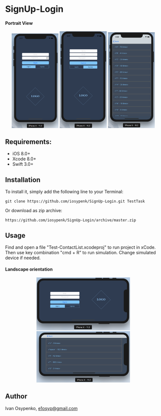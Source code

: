 # SignUp-Login


#### Portrait View

<div align="center">
  <img src="https://github.com/iosypenk/SignUp-Login/blob/master/Screenshots/101.png" width="30%" />
  <img src="https://github.com/iosypenk/SignUp-Login/blob/master/Screenshots/102.png" width="30%" />
  <img src="https://github.com/iosypenk/SignUp-Login/blob/master/Screenshots/103.png" width="30%" /> 
</div>

## Requirements:

- iOS 8.0+
- Xcode 8.0+
- Swift 3.0+

## Installation

To install it, simply add the following line to your Terminal:

```
git clone https://github.com/iosypenk/SignUp-Login.git TestTask
```
Or download as zip archive:
```
https://github.com/iosypenk/SignUp-Login/archive/master.zip
```
## Usage

Find and open a file "Test-ContactList.xcodeproj" to run project in xCode.
Then use key combination "cmd + R" to run simulation. Change simulated device if needed.

#### Landscape orientation
<div align="center">
 <img src="https://github.com/iosypenk/SignUp-Login/blob/master/Screenshots/201.png" width="60%" />
 <img src="https://github.com/iosypenk/SignUp-Login/blob/master/Screenshots/202.png" width="60%" />

</div>

## Author

Ivan Osypenko, e1osyp@gmail.com
